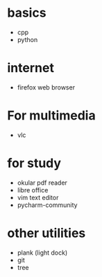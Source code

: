 # basics
  - cpp
  - python

# internet
  - firefox web browser

# For multimedia
  - vlc

# for study
  - okular pdf reader
  - libre office
  - vim text editor
  - pycharm-community

# other utilities
  - plank (light dock)
  - git
  - tree
